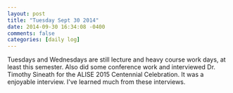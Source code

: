 ```yaml
---
layout: post
title: "Tuesday Sept 30 2014"
date: 2014-09-30 16:34:08 -0400
comments: false
categories: [daily log]
---
```


Tuesdays and Wednesdays are still lecture and heavy course work days, at least
this semester. Also did some conference work and interviewed Dr. Timothy Sineath
for the ALISE 2015 Centennial Celebration. It was a enjoyable interview. I've
learned much from these interviews.
